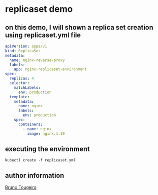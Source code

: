 # replicaset demo

## on this demo, I will shown a replica set creation using replicaset.yml file

```yaml
apiVersion: apps/v1
kind: ReplicaSet
metadata:
  name: nginx-reverse-proxy
  labels:
    app: nginx-replicaset-environment
spec:
  replicas: 4
  selector:
    matchLabels:
      env: production
  template:
    metadata:
      name: nginx
      labels:
        env: production
    spec:
      containers:
        - name: nginx
          image: nginx:1.19
```

## executing the environment

```shell script
kubectl create -f replicaset.yml
```

## author information

[Bruno Tougeiro](mailto:b.tougeiro@icloud.com)